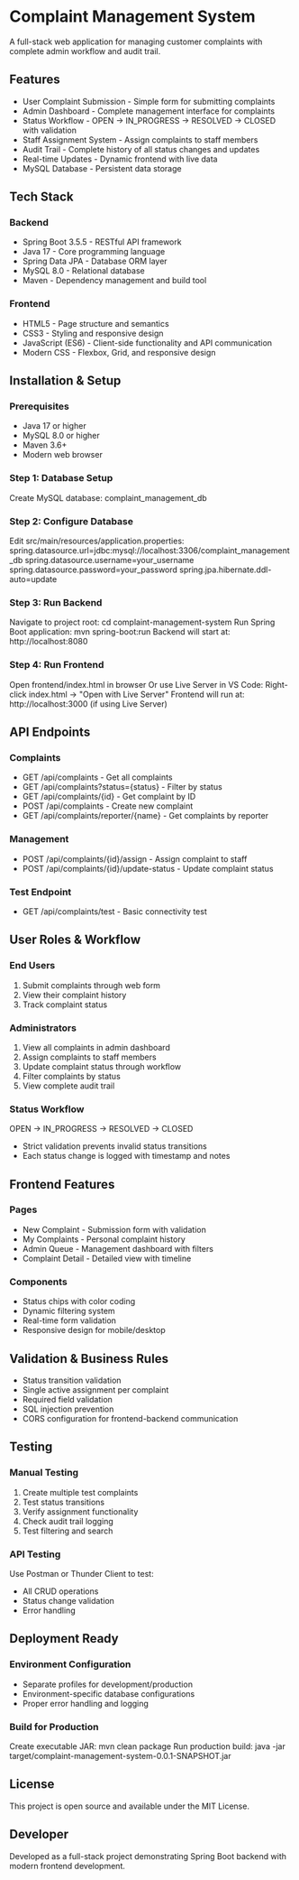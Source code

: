 # Complaint Management System

A full-stack web application for managing customer complaints with complete admin workflow and audit trail.

## Features

- User Complaint Submission - Simple form for submitting complaints
- Admin Dashboard - Complete management interface for complaints  
- Status Workflow - OPEN → IN_PROGRESS → RESOLVED → CLOSED with validation
- Staff Assignment System - Assign complaints to staff members
- Audit Trail - Complete history of all status changes and updates
- Real-time Updates - Dynamic frontend with live data
- MySQL Database - Persistent data storage

## Tech Stack

### Backend
- Spring Boot 3.5.5 - RESTful API framework
- Java 17 - Core programming language
- Spring Data JPA - Database ORM layer
- MySQL 8.0 - Relational database
- Maven - Dependency management and build tool

### Frontend
- HTML5 - Page structure and semantics
- CSS3 - Styling and responsive design
- JavaScript (ES6) - Client-side functionality and API communication
- Modern CSS - Flexbox, Grid, and responsive design

## Installation & Setup

### Prerequisites
- Java 17 or higher
- MySQL 8.0 or higher
- Maven 3.6+
- Modern web browser

### Step 1: Database Setup
Create MySQL database: complaint_management_db

### Step 2: Configure Database
Edit src/main/resources/application.properties:
spring.datasource.url=jdbc:mysql://localhost:3306/complaint_management_db
spring.datasource.username=your_username
spring.datasource.password=your_password
spring.jpa.hibernate.ddl-auto=update

### Step 3: Run Backend
Navigate to project root: cd complaint-management-system
Run Spring Boot application: mvn spring-boot:run
Backend will start at: http://localhost:8080

### Step 4: Run Frontend
Open frontend/index.html in browser
Or use Live Server in VS Code: Right-click index.html → "Open with Live Server"
Frontend will run at: http://localhost:3000 (if using Live Server)

## API Endpoints

### Complaints
- GET /api/complaints - Get all complaints
- GET /api/complaints?status={status} - Filter by status
- GET /api/complaints/{id} - Get complaint by ID
- POST /api/complaints - Create new complaint
- GET /api/complaints/reporter/{name} - Get complaints by reporter

### Management
- POST /api/complaints/{id}/assign - Assign complaint to staff
- POST /api/complaints/{id}/update-status - Update complaint status

### Test Endpoint
- GET /api/complaints/test - Basic connectivity test

## User Roles & Workflow

### End Users
1. Submit complaints through web form
2. View their complaint history  
3. Track complaint status

### Administrators
1. View all complaints in admin dashboard
2. Assign complaints to staff members
3. Update complaint status through workflow
4. Filter complaints by status
5. View complete audit trail

### Status Workflow
OPEN → IN_PROGRESS → RESOLVED → CLOSED
- Strict validation prevents invalid status transitions
- Each status change is logged with timestamp and notes

## Frontend Features

### Pages
- New Complaint - Submission form with validation
- My Complaints - Personal complaint history
- Admin Queue - Management dashboard with filters  
- Complaint Detail - Detailed view with timeline

### Components
- Status chips with color coding
- Dynamic filtering system
- Real-time form validation
- Responsive design for mobile/desktop

## Validation & Business Rules

- Status transition validation
- Single active assignment per complaint  
- Required field validation
- SQL injection prevention
- CORS configuration for frontend-backend communication

## Testing

### Manual Testing
1. Create multiple test complaints
2. Test status transitions
3. Verify assignment functionality
4. Check audit trail logging
5. Test filtering and search

### API Testing
Use Postman or Thunder Client to test:
- All CRUD operations
- Status change validation  
- Error handling

## Deployment Ready

### Environment Configuration
- Separate profiles for development/production
- Environment-specific database configurations
- Proper error handling and logging

### Build for Production
Create executable JAR: mvn clean package
Run production build: java -jar target/complaint-management-system-0.0.1-SNAPSHOT.jar

## License

This project is open source and available under the MIT License.

## Developer

Developed as a full-stack project demonstrating Spring Boot backend with modern frontend development.
